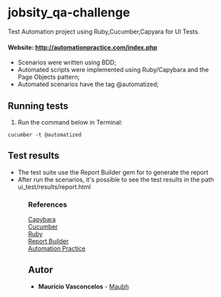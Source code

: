 # jobsity_qa-challenge

Test Automation project using Ruby,Cucumber,Capyara for UI Tests. 

#### Website: http://automationpractice.com/index.php

<ul>
<li> Scenarios were written using BDD;</li>
<li> Automated scripts were implemented using Ruby/Capybara and the Page Objects pattern;</li>
<li> Automated scenarios have the tag @automatized;</li>

</ul>

## Running tests

1. Run the command below in Terminal:

```
cucumber -t @automatized
```
## Test results

<ul>
<li>The test suite use the Report Builder gem for to generate the report</li>
<li> After run the scenarios, it's possible to see the test results in the path ui_test/results/report.html</li>
<ul>

### References

[Capybara](http://www.rubydoc.info/github/jnicklas/capybara)<br>
[Cucumber](https://cucumber.io/docs)<br>
[Ruby](http://ruby-doc.org/)<br>
[Report Builder](https://github.com/rajatthareja/ReportBuilder)<br>
[Automation Practice](http://automationpractice.com/index.php)<br>

## Autor

* **Maurício Vasconcelos** - [Maubh](https://github.com/Maubh)
